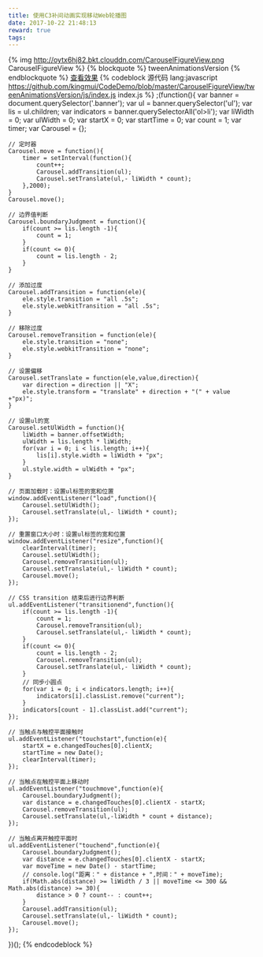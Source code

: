 ```yaml
---
title: 使用C3补间动画实现移动Web轮播图
date: 2017-10-22 21:48:13
reward: true
tags:
---
```


{% img http://oytx6hj82.bkt.clouddn.com/CarouselFigureView.png CarouselFigureView %}
{% blockquote %}
tweenAnimationsVersion
{% endblockquote %}
[查看效果](https://kingmui.github.io/CodeDemo/CarouselFigureView/tweenAnimationsVersion/)<!-- more -->
{% codeblock 源代码 lang:javascript https://github.com/kingmui/CodeDemo/blob/master/CarouselFigureView/tweenAnimationsVersion/js/index.js index.js %}
;(function(){
	var banner = document.querySelector('.banner');
	var ul = banner.querySelector('ul');
	var lis = ul.children;
	var indicators = banner.querySelectorAll('ol>li');
	var liWidth = 0;
	var ulWidth = 0;
	var startX = 0;
	var startTime = 0;
	var count = 1;
	var timer;
	var Carousel = {};

	// 定时器
	Carousel.move = function(){
		timer = setInterval(function(){
			count++;
			Carousel.addTransition(ul);
			Carousel.setTranslate(ul,- liWidth * count);
		},2000);
	}
	Carousel.move();

	// 边界值判断
	Carousel.boundaryJudgment = function(){
		if(count >= lis.length -1){
			count = 1;			
		}
		if(count <= 0){
			count = lis.length - 2;			
		}
	}

	// 添加过度
	Carousel.addTransition = function(ele){
		ele.style.transition = "all .5s";
		ele.style.webkitTransition = "all .5s";
	}

	// 移除过度
	Carousel.removeTransition = function(ele){
		ele.style.transition = "none";
		ele.style.webkitTransition = "none";
	}

	// 设置偏移
	Carousel.setTranslate = function(ele,value,direction){
		var direction = direction || "X";
		ele.style.transform = "translate" + direction + "(" + value +"px)";
	}

	// 设置ul的宽
	Carousel.setUlWidth = function(){
		liWidth = banner.offsetWidth;
		ulWidth = lis.length * liWidth;
		for(var i = 0; i < lis.length; i++){
			lis[i].style.width = liWidth + "px";
		}
		ul.style.width = ulWidth + "px";
	}

	// 页面加载时：设置ul标签的宽和位置
	window.addEventListener("load",function(){
		Carousel.setUlWidth();
		Carousel.setTranslate(ul,- liWidth * count);
	});

	// 重置窗口大小时：设置ul标签的宽和位置
	window.addEventListener("resize",function(){
		clearInterval(timer);
		Carousel.setUlWidth();
		Carousel.removeTransition(ul);
		Carousel.setTranslate(ul,- liWidth * count);
		Carousel.move();
	});

	// CSS transition 结束后进行边界判断
	ul.addEventListener("transitionend",function(){
		if(count >= lis.length -1){
			count = 1;
			Carousel.removeTransition(ul);
			Carousel.setTranslate(ul,- liWidth * count);		
		}
		if(count <= 0){
			count = lis.length - 2;
			Carousel.removeTransition(ul);
			Carousel.setTranslate(ul,- liWidth * count);	
		}		
		// 同步小圆点
		for(var i = 0; i < indicators.length; i++){
			indicators[i].classList.remove("current");
		}
		indicators[count - 1].classList.add("current");
	});

	// 当触点与触控平面接触时
	ul.addEventListener("touchstart",function(e){
		startX = e.changedTouches[0].clientX;
		startTime = new Date();
		clearInterval(timer);
	});

	// 当触点在触控平面上移动时
	ul.addEventListener("touchmove",function(e){
		Carousel.boundaryJudgment();
		var distance = e.changedTouches[0].clientX - startX;
		Carousel.removeTransition(ul);
		Carousel.setTranslate(ul,-liWidth * count + distance);
	});

	// 当触点离开触控平面时
	ul.addEventListener("touchend",function(e){
		Carousel.boundaryJudgment();
		var distance = e.changedTouches[0].clientX - startX;
		var moveTime = new Date() - startTime;
		// console.log("距离：" + distance + ",时间：" + moveTime);
		if(Math.abs(distance) >= liWidth / 3 || moveTime <= 300 && Math.abs(distance) >= 30){
			distance > 0 ? count-- : count++;
		}
		Carousel.addTransition(ul);
		Carousel.setTranslate(ul,- liWidth * count);
		Carousel.move();
	});
})();
{% endcodeblock %}